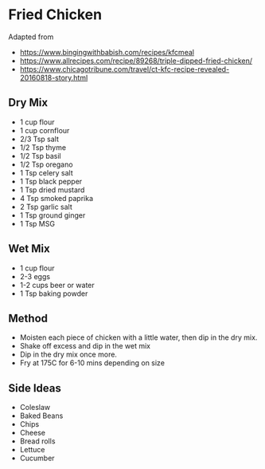 # Fried Chicken

Adapted from

- https://www.bingingwithbabish.com/recipes/kfcmeal
- https://www.allrecipes.com/recipe/89268/triple-dipped-fried-chicken/
- https://www.chicagotribune.com/travel/ct-kfc-recipe-revealed-20160818-story.html

## Dry Mix

- 1 cup flour
- 1 cup cornflour
- 2/3 Tsp salt
- 1/2 Tsp thyme
- 1/2 Tsp basil
- 1/2 Tsp oregano
- 1 Tsp celery salt
- 1 Tsp black pepper
- 1 Tsp dried mustard
- 4 Tsp smoked paprika
- 2 Tsp garlic salt
- 1 Tsp ground ginger
- 1 Tsp MSG

## Wet Mix

- 1 cup flour
- 2-3 eggs
- 1-2 cups beer or water
- 1 Tsp baking powder

## Method

- Moisten each piece of chicken with a little water, then dip in the dry mix. 
- Shake off excess and dip in the wet mix
- Dip in the dry mix once more.
- Fry at 175C for 6-10 mins depending on size

## Side Ideas

- Coleslaw
- Baked Beans
- Chips
- Cheese
- Bread rolls
- Lettuce
- Cucumber
